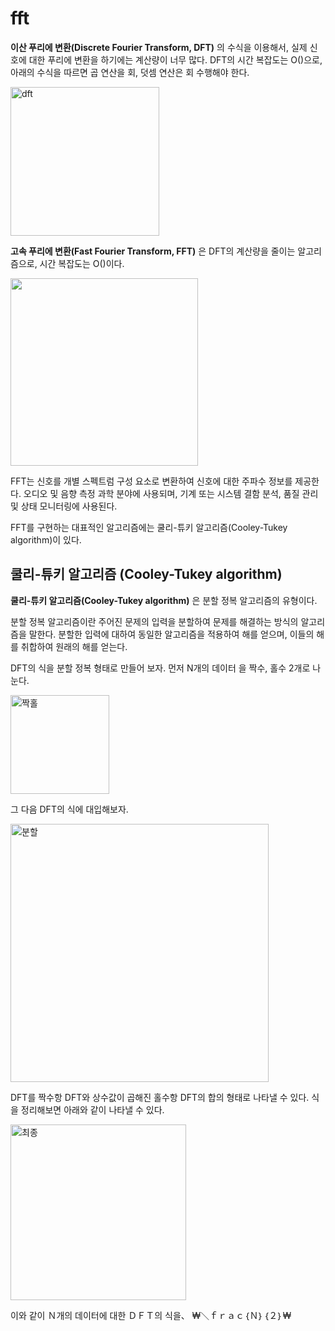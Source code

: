 # fft
**이산 푸리에 변환(Discrete Fourier Transform, DFT)** 의 수식을 이용해서, 실제 신호에 대한 
푸리에 변환을 하기에는 계산량이 너무 많다. DFT의 시간 복잡도는 O()으로, 아래의 수식을 
따르면 곱 연산을 회, 덧셈 연산은 회 수행해야 한다.

<img width="238" alt="dft" src="https://user-images.githubusercontent.com/127461144/235883098-aa115555-5f5a-4eda-8ea5-dc5e893b8724.png">


**고속 푸리에 변환(Fast Fourier Transform, FFT)** 은 DFT의 계산량을 줄이는 알고리즘으로, 
시간 복잡도는 O()이다. 

<img src="https://user-images.githubusercontent.com/127461144/235883474-70b59ecb-6de8-4111-91b8-8db21d6d5b87.jpg"  width="300" height="300">


FFT는 신호를 개별 스펙트럼 구성 요소로 변환하여 신호에 대한 주파수 정보를 제공한다. 오디오 및 음향 측정 과학 분야에 사용되며, 기계 또는 시스템 결함 분석, 품질 관리 및 상태 모니터링에 사용된다. 

FFT를 구현하는 대표적인 알고리즘에는 쿨리-튜키 알고리즘(Cooley-Tukey algorithm)이 있다.

## 쿨리-튜키 알고리즘 (Cooley-Tukey algorithm)
**쿨리-튜키 알고리즘(Cooley-Tukey algorithm)** 은 분할 정복 알고리즘의 유형이다.

분할 정복 알고리즘이란 주어진 문제의 입력을 분할하여 문제를 해결하는 방식의 알고리즘을 말한다. 분할한 입력에 대하여 동일한 알고리즘을 적용하여 해를 얻으며, 이들의 해를 취합하여 원래의 해를 얻는다. 

DFT의 식을 분할 정복 형태로 만들어 보자.
먼저 N개의 데이터 을 짝수, 홀수 2개로 나눈다.

<img width="158" alt="짝홀" src="https://user-images.githubusercontent.com/127461144/235886057-5c7fb4b7-2b67-4207-a620-4dcb890cd375.png">


그 다음 DFT의 식에 대입해보자.

<img width="413" alt="분할" src="https://user-images.githubusercontent.com/127461144/235886106-724367f3-cf7c-4ccb-b703-b930e2c3562d.png">


DFT를 짝수항 DFT와 상수값이 곱해진 홀수항 DFT의 합의 형태로 나타낼 수 있다. 식을 정리해보면 아래와 같이 나타낼 수 있다.

<img width="281" alt="최종" src="https://user-images.githubusercontent.com/127461144/235886560-dbe4ad24-2cfa-49c3-b454-f78cf1b02ada.png">

이와 같이 Ｎ개의 데이터에 대한 ＤＦＴ의 식을、 ₩＼ｆｒａｃ｛Ｎ｝｛２｝₩







